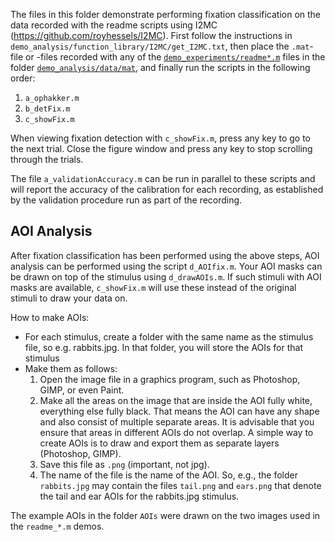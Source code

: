 The files in this folder demonstrate performing fixation classification on the data recorded with the readme scripts using I2MC (https://github.com/royhessels/I2MC). First follow the instructions in `demo_analysis/function_library/I2MC/get_I2MC.txt`, then place the `.mat`-file or -files recorded with any of the [`demo_experiments/readme*.m`](../demo_experiments) files in the folder [`demo_analysis/data/mat`](data/mat), and finally run the scripts in the following order:

1. `a_ophakker.m`
2. `b_detFix.m`
3. `c_showFix.m`

When viewing fixation detection with `c_showFix.m`, press any key to go to the next trial. Close the figure window and press any key to stop scrolling through the trials.

The file `a_validationAccuracy.m` can be run in parallel to these scripts and will report the accuracy of the calibration for each recording, as established by the validation procedure run as part of the recording.

## AOI Analysis
After fixation classification has been performed using the above steps, AOI analysis can be performed using the script `d_AOIfix.m`. Your AOI masks can be drawn on top of the stimulus using `d_drawAOIs.m`. If such stimuli with AOI masks are available, `c_showFix.m` will use these instead of the original stimuli to draw your data on.

How to make AOIs:
- For each stimulus, create a folder with the same name as the stimulus file, so e.g. rabbits.jpg. In that folder, you will store the AOIs for that stimulus
- Make them as follows:
   1. Open the image file in a graphics program, such as Photoshop, GIMP, or even Paint.
   2. Make all the areas on the image that are inside the AOI fully white, everything else fully black. That means the AOI can have any shape and also consist of multiple separate areas. It is advisable that you ensure that areas in different AOIs do not overlap. A simple way to create AOIs is to draw and export them as separate layers (Photoshop, GIMP).
   3. Save this file as `.png` (important, not jpg).
   4. The name of the file is the name of the AOI. So, e.g., the folder `rabbits.jpg` may contain the files `tail.png` and `ears.png` that denote the tail and ear AOIs for the rabbits.jpg stimulus.

The example AOIs in the folder `AOIs` were drawn on the two images used in the `readme_*.m` demos.
